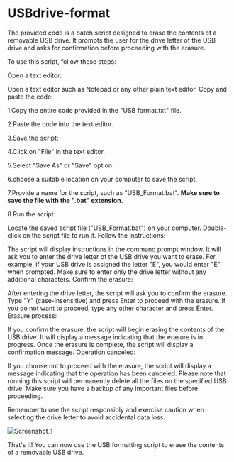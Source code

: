 # USBdrive-format
The provided code is a batch script designed to erase the contents of a removable USB drive. It prompts the user for the drive letter of the USB drive and asks for confirmation before proceeding with the erasure.

To use this script, follow these steps:

Open a text editor:

Open a text editor such as Notepad or any other plain text editor.
Copy and paste the code:

1.Copy the entire code provided in the "USB format.txt" file.

2.Paste the code into the text editor.

3.Save the script:

4.Click on "File" in the text editor.

5.Select "Save As" or "Save" option.

6.choose a suitable location on your computer to save the script.

7.Provide a name for the script, such as "USB_Format.bat".
**Make sure to save the file with the ".bat" extension.**

8.Run the script:

Locate the saved script file ("USB_Format.bat") on your computer.
Double-click on the script file to run it.
Follow the instructions:

The script will display instructions in the command prompt window.
It will ask you to enter the drive letter of the USB drive you want to erase.
For example, if your USB drive is assigned the letter "E", you would enter "E" when prompted.
Make sure to enter only the drive letter without any additional characters.
Confirm the erasure:

After entering the drive letter, the script will ask you to confirm the erasure.
Type "Y" (case-insensitive) and press Enter to proceed with the erasure.
If you do not want to proceed, type any other character and press Enter.
Erasure process:

If you confirm the erasure, the script will begin erasing the contents of the USB drive.
It will display a message indicating that the erasure is in progress.
Once the erasure is complete, the script will display a confirmation message.
Operation canceled:

If you choose not to proceed with the erasure, the script will display a message indicating that the operation has been canceled.
Please note that running this script will permanently delete all the files on the specified USB drive. Make sure you have a backup of any important files before proceeding.

Remember to use the script responsibly and exercise caution when selecting the drive letter to avoid accidental data loss.

![Screenshot_1](https://github.com/Rainman69/USBdrive-format/assets/96986338/da89fb68-c101-4b88-90eb-eeeaee0d01de)


That's it! You can now use the USB formatting script to erase the contents of a removable USB drive.
